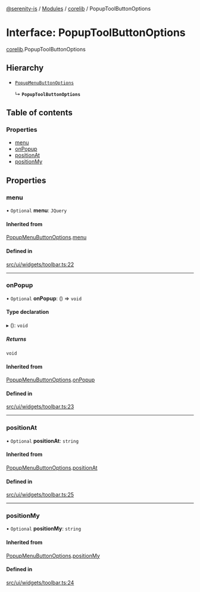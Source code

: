 [@serenity-is](../README.md) / [Modules](../modules.md) / [corelib](../modules/corelib.md) / PopupToolButtonOptions

# Interface: PopupToolButtonOptions

[corelib](../modules/corelib.md).PopupToolButtonOptions

## Hierarchy

- [`PopupMenuButtonOptions`](corelib.PopupMenuButtonOptions.md)

  ↳ **`PopupToolButtonOptions`**

## Table of contents

### Properties

- [menu](corelib.PopupToolButtonOptions.md#menu)
- [onPopup](corelib.PopupToolButtonOptions.md#onpopup)
- [positionAt](corelib.PopupToolButtonOptions.md#positionat)
- [positionMy](corelib.PopupToolButtonOptions.md#positionmy)

## Properties

### menu

• `Optional` **menu**: `JQuery`

#### Inherited from

[PopupMenuButtonOptions](corelib.PopupMenuButtonOptions.md).[menu](corelib.PopupMenuButtonOptions.md#menu)

#### Defined in

[src/ui/widgets/toolbar.ts:22](https://github.com/serenity-is/serenity/blob/master/packages/corelib/src/ui/widgets/toolbar.ts#line&#x3D;22)

___

### onPopup

• `Optional` **onPopup**: () => `void`

#### Type declaration

▸ (): `void`

##### Returns

`void`

#### Inherited from

[PopupMenuButtonOptions](corelib.PopupMenuButtonOptions.md).[onPopup](corelib.PopupMenuButtonOptions.md#onpopup)

#### Defined in

[src/ui/widgets/toolbar.ts:23](https://github.com/serenity-is/serenity/blob/master/packages/corelib/src/ui/widgets/toolbar.ts#line&#x3D;23)

___

### positionAt

• `Optional` **positionAt**: `string`

#### Inherited from

[PopupMenuButtonOptions](corelib.PopupMenuButtonOptions.md).[positionAt](corelib.PopupMenuButtonOptions.md#positionat)

#### Defined in

[src/ui/widgets/toolbar.ts:25](https://github.com/serenity-is/serenity/blob/master/packages/corelib/src/ui/widgets/toolbar.ts#line&#x3D;25)

___

### positionMy

• `Optional` **positionMy**: `string`

#### Inherited from

[PopupMenuButtonOptions](corelib.PopupMenuButtonOptions.md).[positionMy](corelib.PopupMenuButtonOptions.md#positionmy)

#### Defined in

[src/ui/widgets/toolbar.ts:24](https://github.com/serenity-is/serenity/blob/master/packages/corelib/src/ui/widgets/toolbar.ts#line&#x3D;24)
